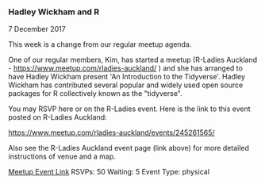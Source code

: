 ### Hadley Wickham and R
7 December 2017

This week is a change from our regular meetup agenda.

One of our regular members, Kim, has started a meetup (R-Ladies Auckland - https://www.meetup.com/rladies-auckland/ ) and she has arranged to have Hadley Wickham present 'An Introduction to the Tidyverse'. Hadley Wickham has contributed several popular and widely used open source packages for R collectively known as the "tidyverse".

You may RSVP here or on the R-Ladies event. Here is the link to this event posted on R-Ladies Auckland:

https://www.meetup.com/rladies-auckland/events/245261565/

Also see the R-Ladies Auckland event page (link above) for more detailed instructions of venue and a map.

[Meetup Event Link](https://www.meetup.com/Data-Science-Discussion-Auckland/events/241871347)
RSVPs: 50
Waiting: 5
Event Type: physical
